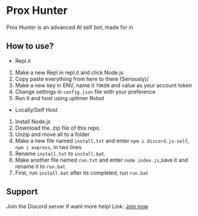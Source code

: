 # Prox Hunter
Prox Hunter is an advanced AI self bot, made for in
## How to use?
- Repl.it
1. Make a new Repl in repl.it and click Node.js
2. Copy paste everything from here to there (Seriously)/
3. Make a new key in ENV, name it `TOKEN` and value as your account token
4. Change settings in `config.json` file with your preference
5. Run it and host using uptimer Robot

- Locally/Self Host
1. Install Node.js
2. Download the .zip file of this repo.
3. Unzip and move all to a folder
4. Make a new file named `install.txt` and enter `npm i discord.js-self`, `npm i express`, in two lines
5. Rename `install.txt` to `install.bat`.
6. Make another file named `run.txt` and enter `node index.js`,save it and rename it to `run.bat`
7. First, run `install.bat` after its completed, run `run.bat`

## Support
Join the Discord server if want more help!
Link: [Join now](https://discord.gg/JECVBcCd4t)
